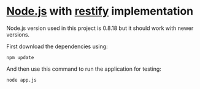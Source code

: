 [Node.js](http://nodejs.org/) with [restify](https://github.com/mcavage/node-restify) implementation
===========================================

Node.js version used in this project is 0.8.18 but it should work with newer versions.

First download the dependencies using:

`npm update`

And then use this command to run the application for testing:

`node app.js`